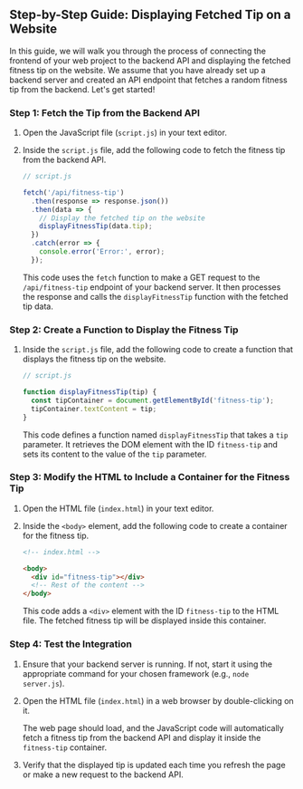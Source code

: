 ## Step-by-Step Guide: Displaying Fetched Tip on a Website

In this guide, we will walk you through the process of connecting the frontend of your web project to the backend API and displaying the fetched fitness tip on the website. We assume that you have already set up a backend server and created an API endpoint that fetches a random fitness tip from the backend. Let's get started!

### Step 1: Fetch the Tip from the Backend API

1. Open the JavaScript file (`script.js`) in your text editor.

2. Inside the `script.js` file, add the following code to fetch the fitness tip from the backend API.

   ```javascript
   // script.js
   
   fetch('/api/fitness-tip')
     .then(response => response.json())
     .then(data => {
       // Display the fetched tip on the website
       displayFitnessTip(data.tip);
     })
     .catch(error => {
       console.error('Error:', error);
     });
   ```

   This code uses the `fetch` function to make a GET request to the `/api/fitness-tip` endpoint of your backend server. It then processes the response and calls the `displayFitnessTip` function with the fetched tip data.

### Step 2: Create a Function to Display the Fitness Tip

1. Inside the `script.js` file, add the following code to create a function that displays the fitness tip on the website.

   ```javascript
   // script.js
   
   function displayFitnessTip(tip) {
     const tipContainer = document.getElementById('fitness-tip');
     tipContainer.textContent = tip;
   }
   ```

   This code defines a function named `displayFitnessTip` that takes a `tip` parameter. It retrieves the DOM element with the ID `fitness-tip` and sets its content to the value of the `tip` parameter.

### Step 3: Modify the HTML to Include a Container for the Fitness Tip

1. Open the HTML file (`index.html`) in your text editor.

2. Inside the `<body>` element, add the following code to create a container for the fitness tip.

   ```html
   <!-- index.html -->
   
   <body>
     <div id="fitness-tip"></div>
     <!-- Rest of the content -->
   </body>
   ```

   This code adds a `<div>` element with the ID `fitness-tip` to the HTML file. The fetched fitness tip will be displayed inside this container.

### Step 4: Test the Integration

1. Ensure that your backend server is running. If not, start it using the appropriate command for your chosen framework (e.g., `node server.js`).

2. Open the HTML file (`index.html`) in a web browser by double-clicking on it.

   The web page should load, and the JavaScript code will automatically fetch a fitness tip from the backend API and display it inside the `fitness-tip` container.

3. Verify that the displayed tip is updated each time you refresh the page or make a new request to the backend API.

